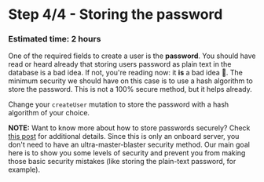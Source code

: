 # Step 4/4 - Storing the password
### Estimated time: 2 hours

One of the required fields to create a user is the **password**. You should have read or heard already that storing users password as plain text in the database is a bad idea. If not, you're reading now: it **is** a bad idea 🤦‍. The minimum security we should have on this case is to use a hash algorithm to store the password. This is not a 100% secure method, but it helps already.

Change your `createUser` mutation to store the password with a hash algorithm of your choice.

**NOTE:** Want to know more about how to store passwords securely? Check [this post](https://itnext.io/how-not-to-store-passwords-4955569e6e84) for additional details. Since this is only an onboard server, you don't need to have an ultra-master-blaster security method. Our main goal here is to show you some levels of security and prevent you from making those basic security mistakes (like storing the plain-text password, for example).

